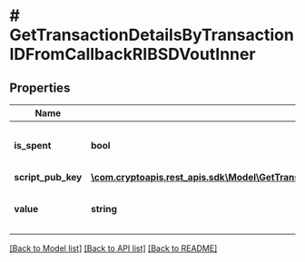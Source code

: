 # # GetTransactionDetailsByTransactionIDFromCallbackRIBSDVoutInner

## Properties

Name | Type | Description | Notes
------------ | ------------- | ------------- | -------------
**is_spent** | **bool** | Defines whether the output is spent or not. |
**script_pub_key** | [**\com.cryptoapis.rest_apis.sdk\Model\GetTransactionDetailsByTransactionIDFromCallbackRIBSDVoutInnerScriptPubKey**](GetTransactionDetailsByTransactionIDFromCallbackRIBSDVoutInnerScriptPubKey.md) |  |
**value** | **string** | Represents the sent/received amount. |

[[Back to Model list]](../../README.md#models) [[Back to API list]](../../README.md#endpoints) [[Back to README]](../../README.md)
